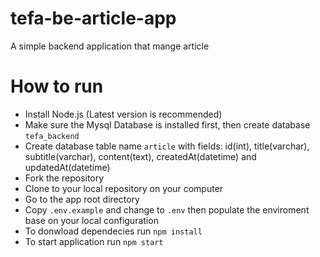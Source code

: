 # tefa-be-article-app
A simple backend application that mange article

# How to run
- Install Node.js (Latest version is recommended)
- Make sure the Mysql Database is installed first, then create database `tefa_backend`
- Create database table name `article` with fields: id(int), title(varchar), subtitle(varchar), content(text), createdAt(datetime) and updatedAt(datetime)
- Fork the repository
- Clone to your local repository on your computer
- Go to the app root directory
- Copy `.env.example` and change to `.env` then populate the enviroment base on your local configuration
- To donwload dependecies run `npm install`
- To start application run `npm start`

